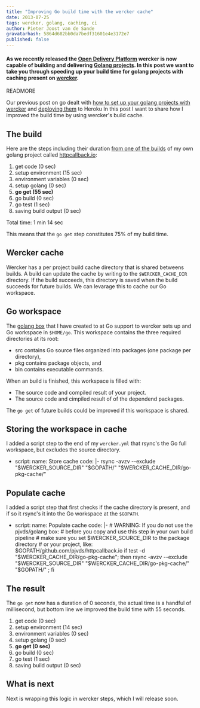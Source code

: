 ```yaml
---
title: "Improving Go build time with the wercker cache"
date: 2013-07-25
tags: wercker, golang, caching, ci
author: Pieter Joost van de Sande
gravatarhash: 5864d682bb0da7bedf31601e4e3172e7
published: false
---
```


<h4 class="subheader">
As we recently released the <a
href="http://blog.wercker.com/2013/07/22/Announcing-the-Open-Delivery-platform.html">Open
Delivery Platform</a> wercker is now capable of building and delivering
<a href="http://devcenter.wercker.com/articles/languages/go.html">Golang
projects</a>. In this post we want to take you through speeding up your
build time for golang projects with caching present on <a
href="http://wercker.com">wercker</a>.
</h4>


READMORE

Our previous post on go dealt with [how to set up your golang projects
with wercker](http://blog.wercker.com/2013/07/10/Golang-on-wercker.html)
and [deploying them](http://blog.wercker.com/2013/07/10/deploying-golang-to-heroku.html) to Heroku
In this post I want to share how I improved the build time by using wercker's build cache.

## The build

Here are the steps including their duration [from one of the builds](https://app.wercker.com/#build/51dfef45bf67fc2f7500046a) 
of my own golang project called [httpcallback.io](https://github.com/pjvds/httpcallback.io):

1. get code (0 sec)
2. setup environment (15 sec)
3. environment variables (0 sec)
4. setup golang (0 sec)
5. **go get (55 sec)**
6. go build (0 sec)
7. go test (1 sec)
8. saving build output (0 sec)

Total time: 1 min 14 sec

This means that the `go get` step constitutes 75% of my build time.

## Wercker cache

Wercker has a per project build cache directory that is shared betweens builds.
A build can update the cache by writing to the `$WERCKER_CACHE_DIR` directory. If the build succeeds, this directory is saved when the build succeeds for future builds. We can levarage this to cache our Go workspace.

## Go workspace

The [golang box](https://github.com/pjvds/box-golang) that I have created to at Go support to wercker sets up and Go workspace in `$HOME/go`. This workspace contains the three required directories at its root:

* src contains Go source files organized into packages (one package per directory),
* pkg contains package objects, and
* bin contains executable commands.

When an build is finished, this workspace is filled with:

* The source code and compiled result of your project.
* The source code and cimpiled result of of the dependend packages.

The `go get` of future builds could be improved if this workspace is shared.

## Storing the workspace in cache

I added a script step to the end of my `wercker.yml` that rsync's the Go full workspace, but excludes the source directory.

  - script:
          name: Store cache
          code: |-
              rsync -avzv --exclude "$WERCKER_SOURCE_DIR" "$GOPATH/" "$WERCKER_CACHE_DIR/go-pkg-cache/"

## Populate cache

I added a script step that first checks if the cache directory is present, and if so it rsync's it into the Go workspace at the `$GOPATH`.

  - script:
      name: Populate cache
      code: |-
        # WARNING: If you do not use the pjvds/golang box:
        # before you copy and use this step in your own build pipeline
        # make sure you set $WERCKER_SOURCE_DIR to the package directory
        # or your project, like: $GOPATH/github.com/pjvds/httpcallback.io
          if test -d "$WERCKER_CACHE_DIR/go-pkg-cache"; then rsync -avzv --exclude "$WERCKER_SOURCE_DIR" "$WERCKER_CACHE_DIR/go-pkg-cache/" "$GOPATH/" ; fi

## The result

The `go get` now has a duration of 0 seconds, the actual time is a handful of millisecond, but bottom line we improved the build time with 55 seconds.

  1. get code (0 sec)
  2. setup environment (14 sec)
  3. environment variables (0 sec)
  4. setup golang (0 sec)
  5. **go get (0 sec)**
  6. go build (0 sec)
  7. go test (1 sec)
  8. saving build output (0 sec)

## What is next

Next is wrapping this logic in wercker steps, which I will release soon.
